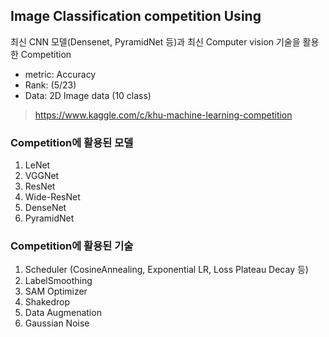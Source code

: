 ## Image Classification competition Using 
최신 CNN 모델(Densenet, PyramidNet 등)과 최신 Computer vision 기술을 활용한 Competition
 - metric: Accuracy
 - Rank: (5/23)
 - Data: 2D Image data (10 class)
  > https://www.kaggle.com/c/khu-machine-learning-competition

### Competition에 활용된 모델
1. LeNet
2. VGGNet
3. ResNet
4. Wide-ResNet
5. DenseNet
6. PyramidNet

### Competition에 활용된 기술
1. Scheduler (CosineAnnealing, Exponential LR, Loss Plateau Decay 등)
2. LabelSmoothing
3. SAM Optimizer
4. Shakedrop
5. Data Augmenation
6. Gaussian Noise
